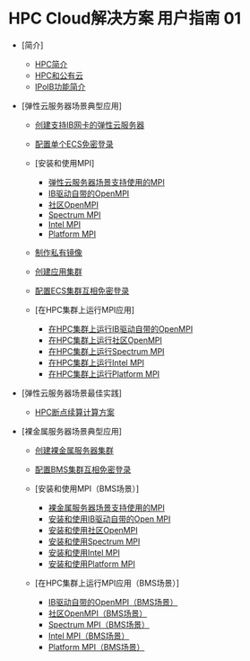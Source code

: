 # HPC Cloud解决方案 用户指南 01

-   [简介]
    -   [HPC简介](HPC简介.md)
    -   [HPC和公有云](HPC和公有云.md)
    -   [IPoIB功能简介](IPoIB功能简介.md)

-   [弹性云服务器场景典型应用]
    -   [创建支持IB网卡的弹性云服务器](创建支持IB网卡的弹性云服务器.md)
    -   [配置单个ECS免密登录](配置单个ECS免密登录.md)
    -   [安装和使用MPI]
        -   [弹性云服务器场景支持使用的MPI](弹性云服务器场景支持使用的MPI.md)
        -   [IB驱动自带的OpenMPI](IB驱动自带的OpenMPI.md)
        -   [社区OpenMPI](社区OpenMPI.md)
        -   [Spectrum MPI](Spectrum-MPI.md)
        -   [Intel MPI](Intel-MPI.md)
        -   [Platform MPI](Platform-MPI.md)

    -   [制作私有镜像](制作私有镜像.md)
    -   [创建应用集群](创建应用集群.md)
    -   [配置ECS集群互相免密登录](配置ECS集群互相免密登录.md)
    -   [在HPC集群上运行MPI应用]
        -   [在HPC集群上运行IB驱动自带的OpenMPI](在HPC集群上运行IB驱动自带的OpenMPI.md)
        -   [在HPC集群上运行社区OpenMPI](在HPC集群上运行社区OpenMPI.md)
        -   [在HPC集群上运行Spectrum MPI](在HPC集群上运行Spectrum-MPI.md)
        -   [在HPC集群上运行Intel MPI](在HPC集群上运行Intel-MPI.md)
        -   [在HPC集群上运行Platform MPI](在HPC集群上运行Platform-MPI.md)


-   [弹性云服务器场景最佳实践]
    -   [HPC断点续算计算方案](HPC断点续算计算方案.md)

-   [裸金属服务器场景典型应用]
    -   [创建裸金属服务器集群](创建裸金属服务器集群.md)
    -   [配置BMS集群互相免密登录](配置BMS集群互相免密登录.md)
    -   [安装和使用MPI（BMS场景）]
        -   [裸金属服务器场景支持使用的MPI](裸金属服务器场景支持使用的MPI.md)
        -   [安装和使用IB驱动自带的Open MPI](安装和使用IB驱动自带的Open-MPI.md)
        -   [安装和使用社区OpenMPI](安装和使用社区OpenMPI.md)
        -   [安装和使用Spectrum MPI](安装和使用Spectrum-MPI.md)
        -   [安装和使用Intel MPI](安装和使用Intel-MPI.md)
        -   [安装和使用Platform MPI](安装和使用Platform-MPI.md)

    -   [在HPC集群上运行MPI应用（BMS场景）]
        -   [IB驱动自带的OpenMPI（BMS场景）](IB驱动自带的OpenMPI（BMS场景）.md)
        -   [社区OpenMPI（BMS场景）](社区OpenMPI（BMS场景）.md)
        -   [Spectrum MPI（BMS场景）](Spectrum-MPI（BMS场景）.md)
        -   [Intel MPI（BMS场景）](Intel-MPI（BMS场景）.md)
        -   [Platform MPI（BMS场景）](Platform-MPI（BMS场景）.md)